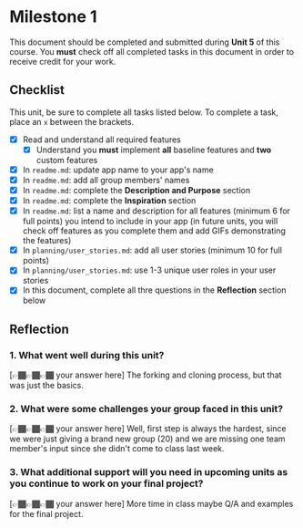 # Milestone 1

This document should be completed and submitted during **Unit 5** of this course. You **must** check off all completed tasks in this document in order to receive credit for your work.

## Checklist

This unit, be sure to complete all tasks listed below. To complete a task, place an `x` between the brackets.

- [x] Read and understand all required features
  - [x] Understand you **must** implement **all** baseline features and **two** custom features
- [x] In `readme.md`: update app name to your app's name
- [x] In `readme.md`: add all group members' names
- [x] In `readme.md`: complete the **Description and Purpose** section
- [x] In `readme.md`: complete the **Inspiration** section
- [x] In `readme.md`: list a name and description for all features (minimum 6 for full points) you intend to include in your app (in future units, you will check off features as you complete them and add GIFs demonstrating the features)
- [x] In `planning/user_stories.md`: add all user stories (minimum 10 for full points)
- [x] In `planning/user_stories.md`: use 1-3 unique user roles in your user stories
- [x] In this document, complete all thre questions in the **Reflection** section below

## Reflection

### 1. What went well during this unit?

[👉🏾👉🏾👉🏾 your answer here]
The forking and cloning process, but that was just the basics.

### 2. What were some challenges your group faced in this unit?

[👉🏾👉🏾👉🏾 your answer here]
Well, first step is always the hardest, since we were just giving a brand new group (20) and we are missing one team member's input since she didn't come to class last week.

### 3. What additional support will you need in upcoming units as you continue to work on your final project?

[👉🏾👉🏾👉🏾 your answer here]
More time in class maybe Q/A and examples for the final project.
